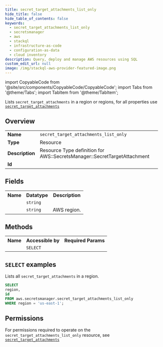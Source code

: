 ```yaml
---
title: secret_target_attachments_list_only
hide_title: false
hide_table_of_contents: false
keywords:
  - secret_target_attachments_list_only
  - secretsmanager
  - aws
  - stackql
  - infrastructure-as-code
  - configuration-as-data
  - cloud inventory
description: Query, deploy and manage AWS resources using SQL
custom_edit_url: null
image: /img/stackql-aws-provider-featured-image.png
---
```


import CopyableCode from '@site/src/components/CopyableCode/CopyableCode';
import Tabs from '@theme/Tabs';
import TabItem from '@theme/TabItem';

Lists <code>secret_target_attachments</code> in a region or regions, for all properties use <a href="/services/serviceName/secret_target_attachments/"><code>secret_target_attachments</code></a>

## Overview
<table>
<tbody>
<tr><td><b>Name</b></td><td><code>secret_target_attachments_list_only</code></td></tr>
<tr><td><b>Type</b></td><td>Resource</td></tr>
<tr><td><b>Description</b></td><td>Resource Type definition for AWS::SecretsManager::SecretTargetAttachment</td></tr>
<tr><td><b>Id</b></td><td><CopyableCode code="aws.secretsmanager.secret_target_attachments_list_only" /></td></tr>
</tbody>
</table>

## Fields
<table>
<tbody>
<tr><th>Name</th><th>Datatype</th><th>Description</th></tr><tr><td><CopyableCode code="id" /></td><td><code>string</code></td><td></td></tr>
<tr><td><CopyableCode code="region" /></td><td><code>string</code></td><td>AWS region.</td></tr>
</tbody>
</table>

## Methods

<table>
<tbody>
  <tr>
    <th>Name</th>
    <th>Accessible by</th>
    <th>Required Params</th>
  </tr>
  <tr>
    <td><CopyableCode code="list_resources" /></td>
    <td><code>SELECT</code></td>
    <td><CopyableCode code="region" /></td>
  </tr>
</tbody>
</table>

## `SELECT` examples
Lists all <code>secret_target_attachments</code> in a region.
```sql
SELECT
region,
id
FROM aws.secretsmanager.secret_target_attachments_list_only
WHERE region = 'us-east-1';
```


## Permissions

For permissions required to operate on the <code>secret_target_attachments_list_only</code> resource, see <a href="/services/secretsmanager/secret_target_attachments/#permissions"><code>secret_target_attachments</code></a>

